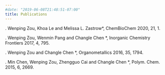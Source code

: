 ```yaml
---
#date: "2019-06-08T21:48:51-07:00"
title: Publications
---
```


. Wenping Zou, Khoa Le and Melissa L. Zastrow*, ChemBioChem 2020, 21, 1.

. Wenping Zou, Wenmin Pang and Changle Chen *, Inorganic Chemistry Frontiers 2017, 4, 795.

. Wenping Zou and Changle Chen *, Organometallics 2016, 35, 1794. 

. Min Chen, Wenping Zou, Zhengguo Cai and Changle Chen *, Polym. Chem. 2015, 6, 2669. 
